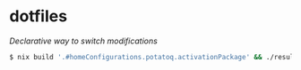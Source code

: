 # dotfiles


*Declarative way to switch modifications*
```sh
$ nix build '.#homeConfigurations.potatoq.activationPackage' && ./result/activate
```